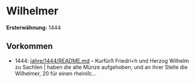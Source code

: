 # Wilhelmer

**Ersterwähnung:** 1444

## Vorkommen
- 1444: [jahre/1444/README.md](../jahre/1444/README.md) – Kurfürſt Friedri<h und Herzog Wilhelm zu Sachſen |
haben die alte Münze aufgehoben, und an ihrer Stelle
die Wilhelmer, 20 für einen rheiniſc...
